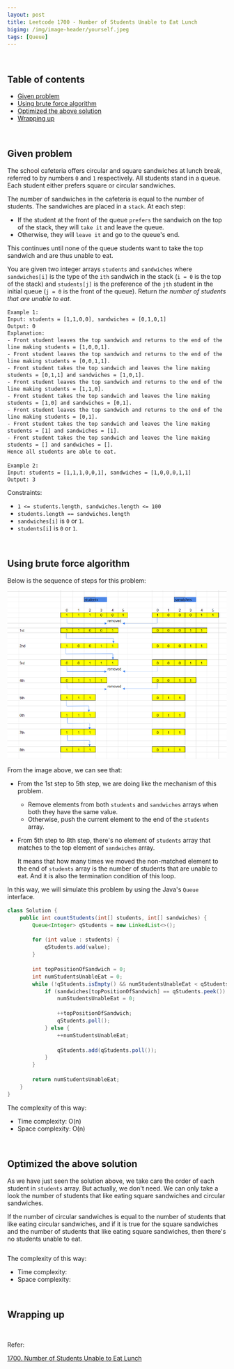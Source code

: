 ```yaml
---
layout: post
title: Leetcode 1700 - Number of Students Unable to Eat Lunch
bigimg: /img/image-header/yourself.jpeg
tags: [Queue]
---
```





<br>

## Table of contents
- [Given problem](#given-problem)
- [Using brute force algorithm](#using-brute-force-algorithm)
- [Optimized the above solution](#optimized-the-above-solution)
- [Wrapping up](#wrapping-up)


<br>

## Given problem

The school cafeteria offers circular and square sandwiches at lunch break, referred to by numbers `0` and `1` respectively. All students stand in a queue. Each student either prefers square or circular sandwiches.

The number of sandwiches in the cafeteria is equal to the number of students. The sandwiches are placed in a `stack`. At each step:
- If the student at the front of the queue `prefers` the sandwich on the top of the stack, they will `take it` and leave the queue.
- Otherwise, they will `leave it` and go to the queue's end.

This continues until none of the queue students want to take the top sandwich and are thus unable to eat.

You are given two integer arrays `students` and `sandwiches` where `sandwiches[i]` is the type of the `i​​​​​​th` sandwich in the stack (`i = 0` is the top of the stack) and `students[j]` is the preference of the `j​​​​​​th` student in the initial queue (`j = 0` is the front of the queue). Return *the number of students that are unable to eat*.

```
Example 1:
Input: students = [1,1,0,0], sandwiches = [0,1,0,1]
Output: 0 
Explanation:
- Front student leaves the top sandwich and returns to the end of the line making students = [1,0,0,1].
- Front student leaves the top sandwich and returns to the end of the line making students = [0,0,1,1].
- Front student takes the top sandwich and leaves the line making students = [0,1,1] and sandwiches = [1,0,1].
- Front student leaves the top sandwich and returns to the end of the line making students = [1,1,0].
- Front student takes the top sandwich and leaves the line making students = [1,0] and sandwiches = [0,1].
- Front student leaves the top sandwich and returns to the end of the line making students = [0,1].
- Front student takes the top sandwich and leaves the line making students = [1] and sandwiches = [1].
- Front student takes the top sandwich and leaves the line making students = [] and sandwiches = [].
Hence all students are able to eat.

Example 2:
Input: students = [1,1,1,0,0,1], sandwiches = [1,0,0,0,1,1]
Output: 3
```

Constraints:
- `1 <= students.length, sandwiches.length <= 100`
- `students.length == sandwiches.length`
- `sandwiches[i]` is `0` or `1`.
- `students[i]` is `0` or `1`.


<br>

## Using brute force algorithm

Below is the sequence of steps for this problem:

![](../../img/Data-structure/queue/leetcode-1700-1.png)

From the image above, we can see that:
- From the 1st step to 5th step, we are doing like the mechanism of this problem.

    - Remove elements from both `students` and `sandwiches` arrays when both they have the same value.
    - Otherwise, push the current element to the end of the `students` array.

- From 5th step to 8th step, there's no element of `students` array that matches to the top element of `sandwiches` array.

    It means that how many times we moved the non-matched element to the end of `students` array is the number of students that are unable to eat. And it is also the termination condition of this loop.

In this way, we will simulate this problem by using the Java's `Queue` interface.

```java
class Solution {
    public int countStudents(int[] students, int[] sandwiches) {
        Queue<Integer> qStudents = new LinkedList<>();

        for (int value : students) {
            qStudents.add(value);
        }

        int topPositionOfSandwich = 0;
        int numStudentsUnableEat = 0;
        while (!qStudents.isEmpty() && numStudentsUnableEat < qStudents.size()) {
            if (sandwiches[topPositionOfSandwich] == qStudents.peek()) {
                numStudentsUnableEat = 0;

                ++topPositionOfSandwich;
                qStudents.poll();
            } else {
                ++numStudentsUnableEat;

                qStudents.add(qStudents.poll());
            }
        }

        return numStudentsUnableEat;
    }
}
```

The complexity of this way:
- Time complexity: O(n)
- Space complexity: O(n)


<br>

## Optimized the above solution  

As we have just seen the solution above, we take care the order of each student in `students` array. But actually, we don't need. We can only take a look the number of students that like eating square sandwiches and circular sandwiches.

If the number of circular sandwiches is equal to the number of students that like eating circular sandwiches, and if it is true for the square sandwiches and the number of students that like eating square sandwiches, then there's no students unable to eat. 

```java

```

The complexity of this way:
- Time complexity:
- Space complexity:



<br>

## Wrapping up




<br>

Refer:

[1700. Number of Students Unable to Eat Lunch](https://leetcode.com/problems/number-of-students-unable-to-eat-lunch/)